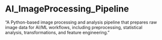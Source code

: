 # AI_ImageProcessing_Pipeline
“A Python-based image processing and analysis pipeline that prepares raw image data for AI/ML workflows, including preprocessing, statistical analysis, transformations, and feature engineering.”

